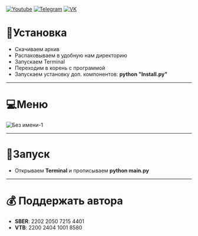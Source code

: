 [![Youtube](https://user-images.githubusercontent.com/64781822/185656066-cdb875f1-ade6-4499-ae50-79a4f61fdc3e.png)](https://www.youtube.com/@avencores/) [![Telegram](https://user-images.githubusercontent.com/64781822/185657127-657c530b-3849-4931-ab91-63d6f0508330.png)](https://t.me/avencoresyt) [![VK](https://user-images.githubusercontent.com/64781822/185657778-21a240e2-da1f-4b72-b37e-447c9adebfcb.png)](https://vk.com/avencoresvk)
# 🎲Установка
* Скачиваем архив
* Распаковываем в удобную нам директорию
* Запускаем Terminal
* Переходим в корень с программой
* Запускаем установку доп. компонентов: **python "Install.py"**
___
# 💻Меню
![Без имени-1](https://i.imgur.com/8Zx7eTe.png)
___
# 💎Запуск
* Открываем **Terminal** и прописываем **python main.py**
___
# 💰 Поддержать автора
+ **SBER**: 2202 2050 7215 4401
+ **VTB**: 2200 2404 1001 8580
